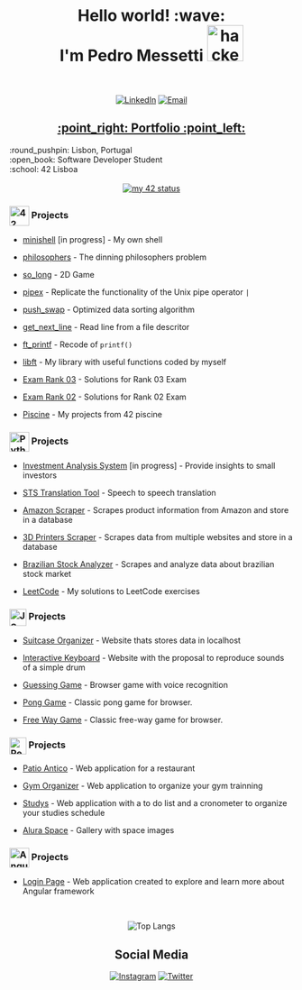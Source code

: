 <h1 align="center"> 
	Hello world! :wave: 
	<br>
	I'm Pedro Messetti 
	<img src="https://cdn3.emoji.gg/emojis/4297-pepe-hacker.gif" width="64px" height="64px" alt="hacker frog">
	<br></br>
</h1>
<div align="center" >

[![LinkedIn](https://img.shields.io/badge/LinkedIn-Profile-blue?style=for-the-badge&logo=linkedin)](https://www.linkedin.com/in/pedro-messetti/)
[![Email](https://img.shields.io/badge/Email-Me-red?style=for-the-badge&logo=gmail)](mailto:pedromessetti@gmail.com)

<h2>
<a href="https://pedromessetti-portfolio.vercel.app/" target="_blank" rel="noopener noreferrer">:point_right: Portfolio :point_left:</a>
</h2>

</div>

</div>
:round_pushpin: Lisbon, Portugal
<br>
:open_book: Software Developer Student
<br>
:school: 42 Lisboa
<br><br>

<div align="center">
<a href="https://github.com/JaeSeoKim/badge42"><img src="https://badge42.vercel.app/api/v2/clhhhh8jv003008mf383nxx4t/stats?cursusId=21&coalitionId=110" alt="my 42 status" /></a>
</div>

<!-- 42 Projects -->

<h3 >
   <img src="https://profile.intra.42.fr/assets/42_logo-7dfc9110a5319a308863b96bda33cea995046d1731cebb735e41b16255106c12.svg" alt="42 Logo" width="35px" align="center"> Projects
</h3>

- <a href="https://github.com/pedromessetti/minishell">minishell</a> [in progress] - My own shell

- <a href="https://github.com/pedromessetti/philosophers">philosophers</a> - The dinning philosophers problem

- <a href="https://github.com/pedromessetti/so_long">so_long</a> - 2D Game

- <a href="https://github.com/pedromessetti/pipex">pipex</a> - Replicate the functionality of the Unix pipe operator `|`

- <a href="https://github.com/pedromessetti/push_swap">push_swap</a> - Optimized data sorting algorithm

- <a href="https://github.com/pedromessetti/get_next_line">get_next_line</a> - Read line from a file descritor

- <a href="https://github.com/pedromessetti/ft_printf">ft_printf</a> - Recode of `printf()`

- <a href="https://github.com/pedromessetti/libft">libft</a> - My library with useful functions coded by myself

- <a href="https://github.com/pedromessetti/exam_rank03">Exam Rank 03</a> - Solutions for Rank 03 Exam

- <a href="https://github.com/pedromessetti/exam_rank02">Exam Rank 02</a> - Solutions for Rank 02 Exam
  
- <a href="https://github.com/pedromessetti/piscine">Piscine</a> - My projects from 42 piscine

<!-- Python Projects -->

<h3>
   <img src="https://upload.wikimedia.org/wikipedia/commons/thumb/c/c3/Python-logo-notext.svg/1869px-Python-logo-notext.svg.png" alt="Python Logo" width="35px" align="center"> Projects
</h3>

- <a href="https://github.com/pedromessetti/system">Investment Analysis System</a> [in progress] - Provide insights to small investors

- <a href="https://github.com/pedromessetti/sts-translation">STS Translation Tool</a> - Speech to speech translation

- <a href="https://github.com/pedromessetti/amazonscraper">Amazon Scraper</a> - Scrapes product information from Amazon and store in a database

- <a href="https://github.com/pedromessetti/3d-printers-scraper">3D Printers Scraper</a> - Scrapes data from multiple websites and store in a database

- <a href="https://github.com/pedromessetti/brazilian-stock-analyzer">Brazilian Stock Analyzer</a> - Scrapes and analyze data about brazilian stock market

- <a href="https://github.com/pedromessetti/leetcode">LeetCode</a> -  My solutions to LeetCode exercises

<!-- JavaScript Projects -->

<h3>
  <img src="https://cdn.iconscout.com/icon/free/png-256/free-javascript-2752148-2284965.png?f=webp" alt="JS Logo" width="30px" align="center"> Projects
</h3>

- <a href="https://pedromessetti.github.io/mala-de-viagem/">Suitcase Organizer</a> - Website thats stores data in localhost

- <a href="https://pedromessetti.github.io/interactive-keyboard/">Interactive Keyboard</a> - Website with the proposal to reproduce sounds of a simple drum

- <a href="https://jogo-da-adivinhacao.vercel.app/">Guessing Game</a> - Browser game with voice recognition

- <a href="https://pedromessetti.github.io/pong-game/">Pong Game</a> - Classic pong game for browser.

- <a href="https://pedromessetti.github.io/free-way-game/">Free Way Game</a> - Classic free-way game for browser.

<!-- React Projects -->

<h3>
   <img src="https://upload.wikimedia.org/wikipedia/commons/thumb/a/a7/React-icon.svg/2300px-React-icon.svg.png" alt="React Logo" width="30px" align="center"> Projects
</h3>

- <a href="https://patio-antico.vercel.app">Patio Antico</a> - Web application for a restaurant

- <a href="https://treino-react.vercel.app/">Gym Organizer</a> - Web application to organize your gym trainning

- <a href="https://estudos-do-dia.vercel.app/">Studys</a> - Web application with a to do list and a cronometer to organize your studies schedule

- <a href="https://alura-space-psi.vercel.app/">Alura Space</a> - Gallery with space images

<!-- Angular Projects -->

<h3>
   <img src="https://upload.wikimedia.org/wikipedia/commons/thumb/c/cf/Angular_full_color_logo.svg/2048px-Angular_full_color_logo.svg.png" alt="Angular Logo" width="35px" align="center"> Projects
</h3>

- <a href="https://angular-login-page-two.vercel.app/">Login Page</a> - Web application created to explore and learn more about Angular framework

<!-- Languages Badge -->

<br><div align="center">

![Top Langs](https://github-readme-stats.vercel.app/api/top-langs/?username=pedromessetti&hide_progress=true&langs_count=8&theme=gruvbox&hide=XSLT,Cython)

</div>

<!-- Social Medias -->

<h2 align="center">
	Social Media
</h2>

<div align="center">

[![Instagram](https://img.shields.io/badge/Instagram-Profile-ff69b4?style=for-the-badge&logo=instagram)](https://www.instagram.com/pedromessetti/) [![Twitter](https://img.shields.io/badge/Twitter-Profile-blue?style=for-the-badge&logo=twitter)](https://twitter.com/pedro_messetti)

</div>
